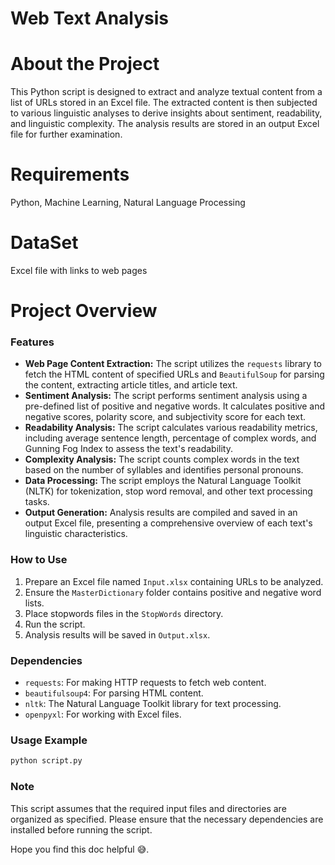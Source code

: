 # Web Text Analysis

# About the Project
This Python script is designed to extract and analyze textual content from a list of URLs stored in an Excel file. The extracted content is then subjected to various linguistic analyses to derive insights about sentiment, readability, and linguistic complexity. The analysis results are stored in an output Excel file for further examination.

# Requirements
Python, Machine Learning, Natural Language Processing

# DataSet
Excel file with links to web pages

# Project Overview
### Features
- <strong>Web Page Content Extraction:</strong> The script utilizes the `requests` library to fetch the HTML content of specified URLs and `BeautifulSoup` for parsing the content, extracting article titles, and article text.
- <strong>Sentiment Analysis:</strong> The script performs sentiment analysis using a pre-defined list of positive and negative words. It calculates positive and negative scores, polarity score, and subjectivity score for each text.
- <strong>Readability Analysis:</strong> The script calculates various readability metrics, including average sentence length, percentage of complex words, and Gunning Fog Index to assess the text's readability.
- <strong>Complexity Analysis:</strong> The script counts complex words in the text based on the number of syllables and identifies personal pronouns.
- <strong>Data Processing:</strong> The script employs the Natural Language Toolkit (NLTK) for tokenization, stop word removal, and other text processing tasks.
- <strong>Output Generation:</strong> Analysis results are compiled and saved in an output Excel file, presenting a comprehensive overview of each text's linguistic characteristics.

### How to Use

1. Prepare an Excel file named `Input.xlsx` containing URLs to be analyzed.
2. Ensure the `MasterDictionary` folder contains positive and negative word lists.
3. Place stopwords files in the `StopWords` directory.
4. Run the script.
5. Analysis results will be saved in `Output.xlsx`.

### Dependencies

- `requests`: For making HTTP requests to fetch web content.
- `beautifulsoup4`: For parsing HTML content.
- `nltk`: The Natural Language Toolkit library for text processing.
- `openpyxl`: For working with Excel files.

### Usage Example

```python
python script.py
```

### Note

This script assumes that the required input files and directories are organized as specified. Please ensure that the necessary dependencies are installed before running the script.

Hope you find this doc helpful :sweat_smile:.
